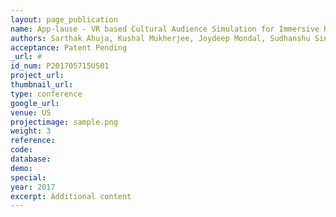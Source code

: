 ```yaml
---
layout: page_publication
name: App-lause - VR based Cultural Audience Simulation for Immersive Rehearsals
authors: Sarthak Ahuja, Kushal Mukherjee, Joydeep Mondal, Sudhanshu Singh
acceptance: Patent Pending
_url: #
id_num: P201705715US01
project_url:
thumbnail_url: 
type: conference
google_url: 
venue: US
projectimage: sample.png
weight: 3
reference:
code:
database: 
demo: 
special: 
year: 2017
excerpt: Additional content
---
```

